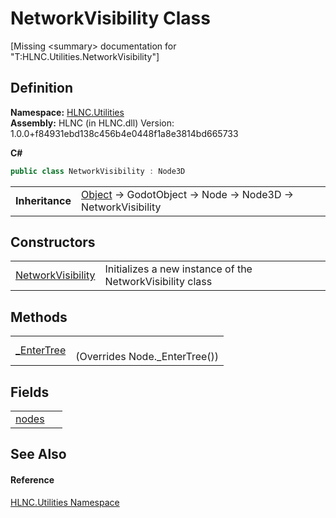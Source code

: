 # NetworkVisibility Class


\[Missing &lt;summary&gt; documentation for "T:HLNC.Utilities.NetworkVisibility"\]



## Definition
**Namespace:** <a href="N_HLNC_Utilities">HLNC.Utilities</a>  
**Assembly:** HLNC (in HLNC.dll) Version: 1.0.0+f84931ebd138c456b4e0448f1a8e3814bd665733

**C#**
``` C#
public class NetworkVisibility : Node3D
```

<table><tr><td><strong>Inheritance</strong></td><td><a href="https://learn.microsoft.com/dotnet/api/system.object" target="_blank" rel="noopener noreferrer">Object</a>  →  GodotObject  →  Node  →  Node3D  →  NetworkVisibility</td></tr>
</table>



## Constructors
<table>
<tr>
<td><a href="M_HLNC_Utilities_NetworkVisibility__ctor">NetworkVisibility</a></td>
<td>Initializes a new instance of the NetworkVisibility class</td></tr>
</table>

## Methods
<table>
<tr>
<td><a href="M_HLNC_Utilities_NetworkVisibility__EnterTree">_EnterTree</a></td>
<td><br />(Overrides Node._EnterTree())</td></tr>
</table>

## Fields
<table>
<tr>
<td><a href="F_HLNC_Utilities_NetworkVisibility_nodes">nodes</a></td>
<td> </td></tr>
</table>

## See Also


#### Reference
<a href="N_HLNC_Utilities">HLNC.Utilities Namespace</a>  
